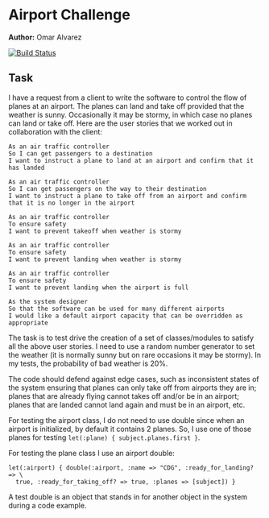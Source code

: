 Airport Challenge
=================

**Author:** Omar Alvarez

[![Build Status](https://travis-ci.org/omajul85/airport_challenge.svg?branch=master)](https://travis-ci.org/omajul85/airport_challenge)

Task
-----

I have a request from a client to write the software to control the flow of planes at an airport. The planes can land and take off provided that the weather is sunny. Occasionally it may be stormy, in which case no planes can land or take off.  Here are the user stories that we worked out in collaboration with the client:

```
As an air traffic controller 
So I can get passengers to a destination 
I want to instruct a plane to land at an airport and confirm that it has landed 

As an air traffic controller 
So I can get passengers on the way to their destination 
I want to instruct a plane to take off from an airport and confirm that it is no longer in the airport

As an air traffic controller 
To ensure safety 
I want to prevent takeoff when weather is stormy 

As an air traffic controller 
To ensure safety 
I want to prevent landing when weather is stormy 

As an air traffic controller 
To ensure safety 
I want to prevent landing when the airport is full 

As the system designer
So that the software can be used for many different airports
I would like a default airport capacity that can be overridden as appropriate
```

The task is to test drive the creation of a set of classes/modules to satisfy all the above user stories. I need to use a random number generator to set the weather (it is normally sunny but on rare occasions it may be stormy). In my tests, the probability of bad weather is 20%.

The code should defend against edge cases, such as inconsistent states of the system ensuring that planes can only take off from airports they are in; planes that are already flying cannot takes off and/or be in an airport; planes that are landed cannot land again and must be in an airport, etc.

For testing the airport class, I do not need to use double since when an airport is initialized, by default it contains 2 planes. So, I use one of those planes for testing `let(:plane) { subject.planes.first }`.

For testing the plane class I use an airport double:

```
let(:airport) { double(:airport, :name => "CDG", :ready_for_landing? => \
  true, :ready_for_taking_off? => true, :planes => [subject]) }
```
A test double is an object that stands in for another object in the system during a code example.


